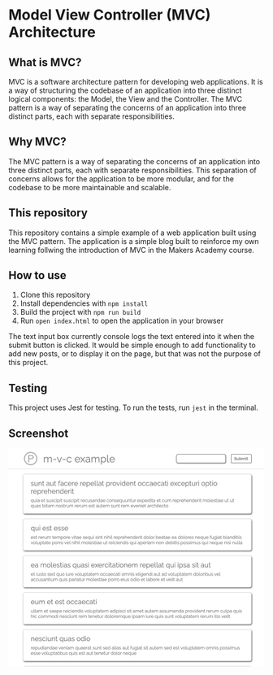 # Model View Controller (MVC) Architecture

## What is MVC?

MVC is a software architecture pattern for developing web applications. It is a way of structuring the codebase of an application into three distinct logical components: the Model, the View and the Controller. The MVC pattern is a way of separating the concerns of an application into three distinct parts, each with separate responsibilities.

## Why MVC?

The MVC pattern is a way of separating the concerns of an application into three distinct parts, each with separate responsibilities. This separation of concerns allows for the application to be more modular, and for the codebase to be more maintainable and scalable.

## This repository

This repository contains a simple example of a web application built using the MVC pattern. The application is a simple blog built to reinforce my own learning follwing the introduction of MVC in the Makers Academy course.

## How to use

1. Clone this repository
2. Install dependencies with `npm install`
3. Build the project with `npm run build`
4. Run `open index.html` to open the application in your browser

The text input box currently console logs the text entered into it when the submit button is clicked. It would be simple enough to add functionality to add new posts, or to display it on the page, but that was not the purpose of this project.

## Testing

This project uses Jest for testing. To run the tests, run `jest` in the terminal.

## Screenshot

![Screenshot of the application](./images/main.png)

